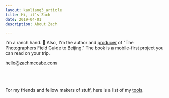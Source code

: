 ```yaml
---
layout: kaoliang3_article
title: Hi, it’s Zach
date: 2019-04-01
description: About Zach

---
```




I'm a ranch hand.  🍃  Also, I'm the author and [producer](https://www.zachmccabe.com/beijing/how_the_book_got_made.html) of "The Photographers Field Guide to Beijing." The book is a mobile-first project you can read on your trip.


<div class="cta-box" style="margin-bottom:5em">
  <p><a href="mailto:hello@zachmccabe.com">hello@zachmccabe.com</a></p>
</div>


For my friends and fellow makers of stuff, here is a list of my [tools](https://www.zachmccabe.com/tools.html).

